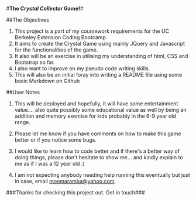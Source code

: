 #**The _Crystal Collector_ Game!**#

##The Objectives
1. This project is a part of my coursework requirements for the UC Berkeley Extension Coding Bootcamp.
1. It aims to create the Crystal Game using mainly JQuery and Javascript for the functionalities of the game.
1. It also will be an exercise in utilising my understanding of html, CSS and Bootstrap so far.
1. I also want to improve on my pseudo code writing skills.
1. This will also be an initial foray into writing a README file using some basic Markdown on Github

##User Notes
1. This will be deployed and hopefully, it will have some entertainment value....  also quite possibly some educational value
    as well by being an addition and memory exercise for kids probably in the 6-9 year old range.

1. Please let me know if you have comments on how to make this game better or if you notice some bugs.
1. I would like to learn how to code better and if there's a better way of doing things, please don't hesitate to show me...  and kindly 
    explain to me as if I was a 12 year old  :)
1. I am not expecting anybody needing help running this eventually but just in case, email monmaramba@yahoo.com.

###Thanks for checking this project out. Get in touch###

         
